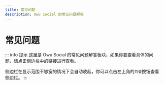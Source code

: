 ```yaml
---
title: 常见问题
description: Owu Social 的常见问题解答
---
```


# 常见问题

::: info 提示
这里是 Owu Social 的常见问题解答板块，如果你要查看具体的问题，请点击侧边栏中的链接进行查看。

侧边栏在显示范围不够宽的情况下会自动收起，你可以点击左上角的`目录`按钮查看侧边栏。
:::
